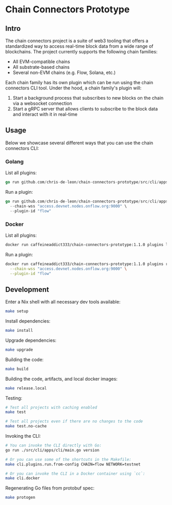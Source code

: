 # Chain Connectors Prototype

## Intro

The chain connectors project is a suite of web3 tooling that offers a standardized way to access real-time block data from a wide range of blockchains. The project currently supports the following chain families:

- All EVM-compatible chains
- All substrate-based chains
- Several non-EVM chains (e.g. Flow, Solana, etc.)

Each chain family has its own plugin which can be run using the chain connectors CLI tool. Under the hood, a chain family's plugin will:

1. Start a background process that subscribes to new blocks on the chain via a websocket connection
1. Start a gRPC server that allows clients to subscribe to the block data and interact with it in real-time

## Usage

Below we showcase several different ways that you can use the chain connectors CLI:

### Golang

List all plugins:

```go
go run github.com/chris-de-leon/chain-connectors-prototype/src/cli/apps/cli plugins list github
```

Run a plugin:

```go
go run github.com/chris-de-leon/chain-connectors-prototype/src/cli/apps/cli plugins run from-cli \
  --chain-wss "access.devnet.nodes.onflow.org:9000" \
  --plugin-id "flow"
```

### Docker

List all plugins:

```sh
docker run caffeineaddict333/chain-connectors-prototype:1.1.0 plugins list github
```

Run a plugin:

```sh
docker run caffeineaddict333/chain-connectors-prototype:1.1.0 plugins run from-cli \
  --chain-wss "access.devnet.nodes.onflow.org:9000" \
  --plugin-id "flow"
```

## Development

Enter a Nix shell with all necessary dev tools available:

```sh
make setup
```

Install dependencies:

```sh
make install
```

Upgrade dependencies:

```sh
make upgrade
```

Building the code:

```sh
make build
```

Building the code, artifacts, and local docker images:

```sh
make release.local
```

Testing:

```sh
# Test all projects with caching enabled
make test

# Test all projects even if there are no changes to the code
make test.no-cache
```

Invoking the CLI:

```sh
# You can invoke the CLI directly with Go:
go run ./src/cli/apps/cli/main.go version

# Or you can use some of the shortcuts in the Makefile:
make cli.plugins.run.from-config CHAIN=flow NETWORK=testnet

# Or you can invoke the CLI in a Docker container using `cc`:
make cli.docker
```

Regenerating Go files from protobuf spec:

```sh
make protogen
```
